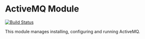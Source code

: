# ActiveMQ Module

[![Build Status](https://travis-ci.org/jbussdieker/puppet-activemq.png?branch=master)](https://travis-ci.org/jbussdieker/puppet-activemq)

This module manages installing, configuring and running ActiveMQ.
